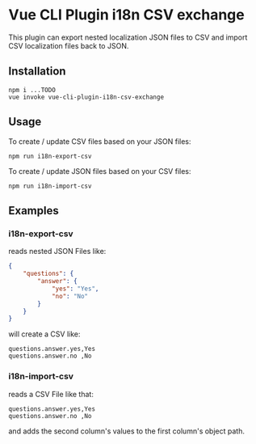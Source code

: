 # Vue CLI Plugin i18n CSV exchange

This plugin can export nested localization JSON files to CSV and import CSV localization files back to JSON.

## Installation

````shell
npm i ...TODO
vue invoke vue-cli-plugin-i18n-csv-exchange
````

## Usage

To create / update CSV files based on your JSON files:

````shell
npm run i18n-export-csv
````

To create / update JSON files based on your CSV files:

````shell
npm run i18n-import-csv
````

## Examples

### i18n-export-csv

reads nested JSON Files like:

`````json
{
	"questions": {
		"answer": {
			"yes": "Yes",
			"no": "No"
		}
	}
}
`````

will create a CSV like:

```csv
questions.answer.yes,Yes
questions.answer.no ,No
```

### i18n-import-csv

reads a CSV File like that:

```csv
questions.answer.yes,Yes
questions.answer.no ,No
```

and adds the second column's values to the first column's object path.
